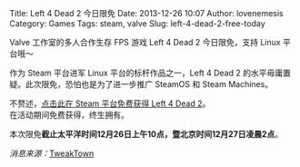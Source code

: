 Title: Left 4 Dead 2 今日限免
Date: 2013-12-26 10:07
Author: lovenemesis
Category: Games
Tags: steam, valve
Slug: left-4-dead-2-free-today

Valve 工作室的多人合作生存 FPS 游戏 Left 4 Dead 2 今日限免，支持 Linux
平台哦～

作为 Steam 平台进军 Linux 平台的标杆作品之一，Left 4 Dead 2
的水平毋庸置疑。此次限免，恐怕也是为了进一步推广 SteamOS 和 Steam
Machines。

不赘述，[点击此在 Steam 平台免费获得 Left 4 Dead
2](http://store.steampowered.com/app/550/)。  
在活动期间免费获得，终生拥有。

本次限免**截止太平洋时间12月26日上午10点，暨北京时间12月27日凌晨2点**。

*消息来源：*[TweakTown](http://www.tweaktown.com/news/34528/left-4-dead-2-is-currently-free-for-a-very-limited-time/index.html?utm_source=dlvr.it&utm_medium=twitter&utm_campaign=tweaktown)
